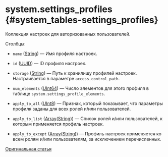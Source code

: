 # system.settings_profiles {#system_tables-settings_profiles}

Коллекция настроек для авторизованных пользователей.

Столбцы:
-    `name` ([String](../../sql-reference/data-types/string.md)) — Имя профиля настроек.

-    `id` ([UUID](../../sql-reference/data-types/uuid.md)) — ID профиля настроек.

-    `storage` ([String](../../sql-reference/data-types/string.md)) — Путь к хранилищу профилей настроек. Настраивается в параметре `access_control_path`. 

-    `num_elements` ([UInt64](../../sql-reference/data-types/int-uint.md)) — Число элементов для этого профиля в таблице `system.settings_profile_elements`.

-    `apply_to_all` ([UInt8](../../sql-reference/data-types/int-uint.md#uint-ranges)) — Признак, который показывает, что параметры профиля заданы для всех ролей и/или пользователей.

-    `apply_to_list` ([Array](../../sql-reference/data-types/array.md)([String](../../sql-reference/data-types/string.md))) — Список ролей и/или пользователей, к которым применяется профиль настроек.

-    `apply_to_except` ([Array](../../sql-reference/data-types/array.md)([String](../../sql-reference/data-types/string.md))) — Профиль настроек применяется ко всем ролям и/или пользователям, за исключением перечисленных.

[Оригинальная статья](https://clickhouse.tech/docs/ru/operations/system_tables/settings_profiles) <!--hide-->
